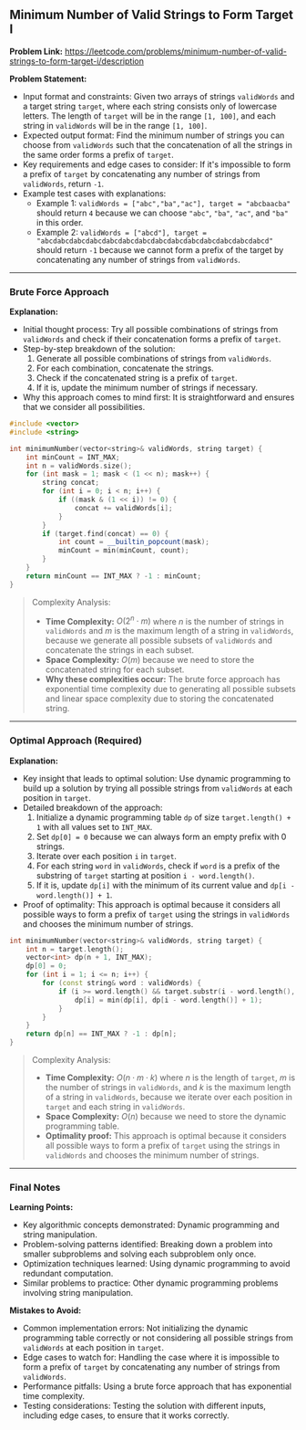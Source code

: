 ## Minimum Number of Valid Strings to Form Target I
**Problem Link:** https://leetcode.com/problems/minimum-number-of-valid-strings-to-form-target-i/description

**Problem Statement:**
- Input format and constraints: Given two arrays of strings `validWords` and a target string `target`, where each string consists only of lowercase letters. The length of `target` will be in the range `[1, 100]`, and each string in `validWords` will be in the range `[1, 100]`.
- Expected output format: Find the minimum number of strings you can choose from `validWords` such that the concatenation of all the strings in the same order forms a prefix of `target`.
- Key requirements and edge cases to consider: If it's impossible to form a prefix of `target` by concatenating any number of strings from `validWords`, return `-1`.
- Example test cases with explanations:
  - Example 1: `validWords = ["abc","ba","ac"], target = "abcbaacba"` should return `4` because we can choose `"abc"`, `"ba"`, `"ac"`, and `"ba"` in this order.
  - Example 2: `validWords = ["abcd"], target = "abcdabcdabcdabcdabcdabcdabcdabcdabcdabcdabcdabcdabcdabcd"` should return `-1` because we cannot form a prefix of the target by concatenating any number of strings from `validWords`.

---

### Brute Force Approach
**Explanation:**
- Initial thought process: Try all possible combinations of strings from `validWords` and check if their concatenation forms a prefix of `target`.
- Step-by-step breakdown of the solution:
  1. Generate all possible combinations of strings from `validWords`.
  2. For each combination, concatenate the strings.
  3. Check if the concatenated string is a prefix of `target`.
  4. If it is, update the minimum number of strings if necessary.
- Why this approach comes to mind first: It is straightforward and ensures that we consider all possibilities.

```cpp
#include <vector>
#include <string>

int minimumNumber(vector<string>& validWords, string target) {
    int minCount = INT_MAX;
    int n = validWords.size();
    for (int mask = 1; mask < (1 << n); mask++) {
        string concat;
        for (int i = 0; i < n; i++) {
            if ((mask & (1 << i)) != 0) {
                concat += validWords[i];
            }
        }
        if (target.find(concat) == 0) {
            int count = __builtin_popcount(mask);
            minCount = min(minCount, count);
        }
    }
    return minCount == INT_MAX ? -1 : minCount;
}
```

> Complexity Analysis:
> - **Time Complexity:** $O(2^n \cdot m)$ where $n$ is the number of strings in `validWords` and $m$ is the maximum length of a string in `validWords`, because we generate all possible subsets of `validWords` and concatenate the strings in each subset.
> - **Space Complexity:** $O(m)$ because we need to store the concatenated string for each subset.
> - **Why these complexities occur:** The brute force approach has exponential time complexity due to generating all possible subsets and linear space complexity due to storing the concatenated string.

---

### Optimal Approach (Required)
**Explanation:**
- Key insight that leads to optimal solution: Use dynamic programming to build up a solution by trying all possible strings from `validWords` at each position in `target`.
- Detailed breakdown of the approach:
  1. Initialize a dynamic programming table `dp` of size `target.length() + 1` with all values set to `INT_MAX`.
  2. Set `dp[0] = 0` because we can always form an empty prefix with 0 strings.
  3. Iterate over each position `i` in `target`.
  4. For each string `word` in `validWords`, check if `word` is a prefix of the substring of `target` starting at position `i - word.length()`.
  5. If it is, update `dp[i]` with the minimum of its current value and `dp[i - word.length()] + 1`.
- Proof of optimality: This approach is optimal because it considers all possible ways to form a prefix of `target` using the strings in `validWords` and chooses the minimum number of strings.

```cpp
int minimumNumber(vector<string>& validWords, string target) {
    int n = target.length();
    vector<int> dp(n + 1, INT_MAX);
    dp[0] = 0;
    for (int i = 1; i <= n; i++) {
        for (const string& word : validWords) {
            if (i >= word.length() && target.substr(i - word.length(), word.length()) == word) {
                dp[i] = min(dp[i], dp[i - word.length()] + 1);
            }
        }
    }
    return dp[n] == INT_MAX ? -1 : dp[n];
}
```

> Complexity Analysis:
> - **Time Complexity:** $O(n \cdot m \cdot k)$ where $n$ is the length of `target`, $m$ is the number of strings in `validWords`, and $k$ is the maximum length of a string in `validWords`, because we iterate over each position in `target` and each string in `validWords`.
> - **Space Complexity:** $O(n)$ because we need to store the dynamic programming table.
> - **Optimality proof:** This approach is optimal because it considers all possible ways to form a prefix of `target` using the strings in `validWords` and chooses the minimum number of strings.

---

### Final Notes

**Learning Points:**
- Key algorithmic concepts demonstrated: Dynamic programming and string manipulation.
- Problem-solving patterns identified: Breaking down a problem into smaller subproblems and solving each subproblem only once.
- Optimization techniques learned: Using dynamic programming to avoid redundant computation.
- Similar problems to practice: Other dynamic programming problems involving string manipulation.

**Mistakes to Avoid:**
- Common implementation errors: Not initializing the dynamic programming table correctly or not considering all possible strings from `validWords` at each position in `target`.
- Edge cases to watch for: Handling the case where it is impossible to form a prefix of `target` by concatenating any number of strings from `validWords`.
- Performance pitfalls: Using a brute force approach that has exponential time complexity.
- Testing considerations: Testing the solution with different inputs, including edge cases, to ensure that it works correctly.